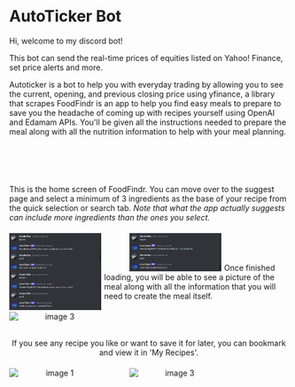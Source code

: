 # AutoTicker Bot

Hi, welcome to my discord bot!

This bot can send the real-time prices of equities listed on Yahoo! Finance, set price alerts and more.

<div>
Autoticker is a bot to help you with everyday trading by allowing you to see the current, opening, and previous closing price using yfinance, a library that scrapes  FoodFindr is an app to help you find easy meals to prepare to save you the headache of coming up with recipes yourself using OpenAI and Edamam APIs. You'll be given all the instructions needed to prepare the meal along with all the nutrition information to help with your meal planning.
</div>

<br> </br>

<h1></h1>

<div style="margin-bottom:20px">
<p> This is the home screen of FoodFindr. You can move over to the suggest page and select a minimum of 3 ingredients as the base of your recipe from the quick selection or search tab. <em>Note that what the app actually suggests can include more ingredients than the ones you select.</em> </p>
</div>

<p align="center">
  <img src="./assets/stockprice.PNG" alt="image 1" style="float:left;width:33%;margin-right:10%;" align="center">
  <img src="./assets/open.PNG" alt="image 2" style="float:left;width:33%;margin-right:1%;" align="center">
  <img src="./assets/close.PNG" alt="image 2" style="float:left;width:33%;margin-right:1%;" align="center">
</p>

<br> </br>

<div style="margin-top:20px;margin-bottom:20px">
<p> Once finished loading, you will be able to see a picture of the meal along with all the information that you will need to create the meal itself. </p>
</div>

<p align="center">
  <img src="./assets/suggest.png" alt="image 3" style="float:left;width:33%;margin-bottom:20px" align="center">
</p>

<br> </br>

<div style="margin-bottom:20px">
<p align="center"> If you see any recipe you like or want to save it for later, you can bookmark and view it in 'My Recipes'. </p>
</div>

<p align="center">
  <img src="./assets/suggestcircle.png" alt="image 1" style="float:left;width:33%;margin-right:10%;" align="center">
  <img src="./assets/bookmark.png" alt="image 3" style="float:left;width:33%;margin-right:1%" align="center">
</p>
